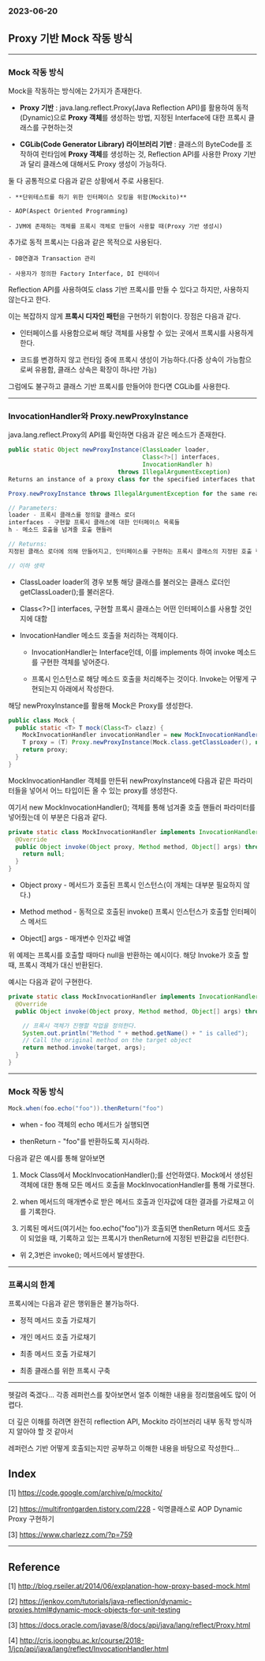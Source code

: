 ### 2023-06-20

## **Proxy 기반 Mock 작동 방식**

---

### **Mock 작동 방식**

Mock을 작동하는 방식에는 2가지가 존재한다.

- **Proxy 기반** : java.lang.reflect.Proxy(Java Reflection API)를 활용하여 동적(Dynamic)으로 **Proxy 객체**를 생성하는 방법, 지정된 Interface에 대한 프록시 클래스를 구현하는것


- **CGLib(Code Generator Library) 라이브러리 기반** : 클래스의 ByteCode를 조작하여 런타임에 **Proxy 객체**를 생성하는 것, Reflection API를 사용한 Proxy 기반과 달리 클래스에 대해서도 Proxy 생성이 가능하다.


둘 다 공통적으로 다음과 같은 상황에서 주로 사용된다.

    - **단위테스트를 하기 위한 인터페이스 모킹을 위함(Mockito)**

    - AOP(Aspect Oriented Programming)
    
    - JVM에 존재하는 객체를 프록시 객체로 만들어 사용할 때(Proxy 기반 생성시)

추가로 동적 프록시는 다음과 같은 목적으로 사용된다.

    - DB연결과 Transaction 관리

    - 사용자가 정의한 Factory Interface, DI 컨테이너


Reflection API를 사용하여도 class 기반 프록시를 만들 수 있다고 하지만, 사용하지 않는다고 한다.

이는 복잡하지 않게 **프록시 디자인 패턴**을 구현하기 위함이다. 장점은 다음과 같다.

- 인터페이스를 사용함으로써 해당 객체를 사용할 수 있는 곳에서 프록시를 사용하게 한다.

- 코드를 변경하지 않고 런타임 중에 프록시 생성이 가능하다.(다중 상속이 가능함으로써 유용함, 클래스 상속은 확장이 하나만 가능)

그럼에도 불구하고 클래스 기반 프록시를 만들어야 한다면 CGLib를 사용한다.

---

### **InvocationHandler와 Proxy.newProxyInstance**

java.lang.reflect.Proxy의 API를 확인하면 다음과 같은 메소드가 존재한다.

```Java
public static Object newProxyInstance(ClassLoader loader,
                                      Class<?>[] interfaces,
                                      InvocationHandler h)
                               throws IllegalArgumentException)
Returns an instance of a proxy class for the specified interfaces that dispatches method invocations to the specified invocation handler.

Proxy.newProxyInstance throws IllegalArgumentException for the same reasons that Proxy.getProxyClass does.

// Parameters:
loader - 프록시 클래스를 정의할 클래스 로더
interfaces - 구현할 프록시 클래스에 대한 인터페이스 목록들
h - 메소드 호출을 넘겨줄 호출 핸들러

// Returns:
지정된 클래스 로더에 의해 만들어지고, 인터페이스를 구현하는 프록시 클래스의 지정된 호출 핸들로가 있는 프록시 인스턴스

// 이하 생략
```

- ClassLoader loader의 경우 보통 해당 클래스를 불러오는 클래스 로더인 getClassLoader();를 불러온다.

- Class<?>[] interfaces, 구현할 프록시 클래스는 어떤 인터페이스를 사용할 것인지에 대함

- InvocationHandler 메소드 호출을 처리하는 객체이다. 

    - InvocationHandler는 Interface인데, 이를 implements 하여 invoke 메소드를 구현한 객체를 넣어준다. 
    
    - 프록시 인스턴스로 해당 메소드 호출을 처리해주는 것이다. Invoke는 어떻게 구현되는지 아래에서 작성한다.

해당 newProxyInstance를 활용해 Mock은 Proxy를 생성한다.

```Java
public class Mock {
  public static <T> T mock(Class<T> clazz) {
    MockInvocationHandler invocationHandler = new MockInvocationHandler();
    T proxy = (T) Proxy.newProxyInstance(Mock.class.getClassLoader(), new Class[]{clazz}, invocationHandler);
    return proxy;
  }
}
```

MockInvocationHandler 객체를 만든뒤 newProxyInstance에 다음과 같은 파라미터들을 넣어서 어느 타입이든 올 수 있는 proxy를 생성한다.

여기서 new MockInvocationHandler(); 객체를 통해 넘겨줄 호출 핸들러 파라미터를 넣어줬는데 이 부분은 다음과 같다.

```Java
private static class MockInvocationHandler implements InvocationHandler {
  @Override
  public Object invoke(Object proxy, Method method, Object[] args) throws Throwable {
    return null;
  }
}
```



- Object proxy - 메서드가 호출된 프록시 인스턴스(이 개체는 대부분 필요하지 않다.)

- Method method - 동적으로 호출된 invoke() 프록시 인스턴스가 호출할 인터페이스 메서드

- Object[] args - 매개변수 인자값 배열

위 예제는 프록시를 호출할 때마다 null을 반환하는 예시이다. 해당 Invoke가 호출 할 때, 프록시 객체가 대신 반환된다.

예시는 다음과 같이 구현한다.


```Java
private static class MockInvocationHandler implements InvocationHandler {
  @Override
  public Object invoke(Object proxy, Method method, Object[] args) throws Throwable {

    // 프록시 객체가 진행할 작업을 정의한다.
    System.out.println("Method " + method.getName() + " is called");
    // Call the original method on the target object
    return method.invoke(target, args);
  }
}
```

---

### **Mock 작동 방식**

```Java
Mock.when(foo.echo("foo")).thenReturn("foo")
```

- when - foo 객체의 echo 메서드가 실행되면

- thenReturn - "foo"를 반환하도록 지시하라.

다음과 같은 예시를 통해 알아보면

1. Mock Class에서 MockInvocationHandler();를 선언하였다. Mock에서 생성된 객체에 대한 통해 모든 메서드 호출을 MockInvocationHandler를 통해 가로챈다.

2. when 메서드의 매개변수로 받은 메서드 호출과 인자값에 대한 결과를 가로채고 이를 기록한다.

3. 기록된 메서드(여기서는 foo.echo("foo"))가 호출되면 thenReturn 메서드 호출이 되었을 때, 기록하고 있는 프록시가 thenReturn에 지정된 반환값을 리턴한다.

- 위 2,3번은 invoke(); 메서드에서 발생한다.

---

### 프록시의 한계

프록시에는 다음과 같은 행위들은 불가능하다.

- 정적 메서드 호출 가로채기

- 개인 메서드 호출 가로채기

- 최종 메서드 호출 가로채기

- 최종 클래스를 위한 프록시 구축


---

헷갈려 죽겠다... 각종 레퍼런스를 찾아보면서 얼추 이해한 내용을 정리했음에도 많이 어렵다.

더 깊은 이해를 하려면 완전히 reflection API, Mockito 라이브러리 내부 동작 방식까지 알아야 할 것 같아서

레퍼런스 기반 어떻게 호출되는지만 공부하고 이해한 내용을 바탕으로 작성한다...


Index
---

[1] https://code.google.com/archive/p/mockito/

[2] https://multifrontgarden.tistory.com/228 - 익명클래스로 AOP Dynamic Proxy 구현하기

[3] https://www.charlezz.com/?p=759

---

Reference
---
[1] http://blog.rseiler.at/2014/06/explanation-how-proxy-based-mock.html

[2] https://jenkov.com/tutorials/java-reflection/dynamic-proxies.html#dynamic-mock-objects-for-unit-testing

[3] https://docs.oracle.com/javase/8/docs/api/java/lang/reflect/Proxy.html

[4] http://cris.joongbu.ac.kr/course/2018-1/jcp/api/java/lang/reflect/InvocationHandler.html
